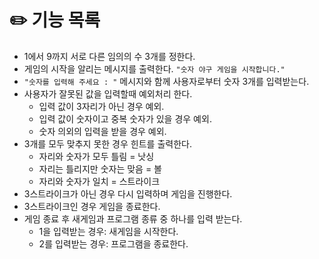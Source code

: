 # ✏️ 기능 목록

* 1에서 9까지 서로 다른 임의의 수 3개를 정한다.
* 게임의 시작을 알리는 메시지를 출력한다. `"숫자 야구 게임을 시작합니다."`
* `"숫자를 입력해 주세요 : "` 메시지와 함께 사용자로부터 숫자 3개를 입력받는다.
* 사용자가 잘못된 값을 입력할때 예외처리 한다.
  * 입력 값이 3자리가 아닌 경우 예외.
  * 입력 값이 숫자이고 중복 숫자가 있을 경우 예외.
  * 숫자 의외의 입력을 받을 경우 예외.
* 3개를 모두 맞추지 못한 경우 힌트를 출력한다.
  * 자리와 숫자가 모두 틀림 = 낫싱
  * 자리는 틀리지만 숫자는 맞음 = 볼
  * 자리와 숫자가 일치 = 스트라이크
* 3스트라이크가 아닌 경우 다시 입력하며 게임을 진행한다.
* 3스트라이크인 경우 게임을 종료한다.
* 게임 종료 후 새게임과 프로그램 종류 중 하나를 입력 받는다.
  * 1을 입력받는 경우: 새게임을 시작한다.
  * 2를 입력받는 경우: 프로그램을 종료한다.